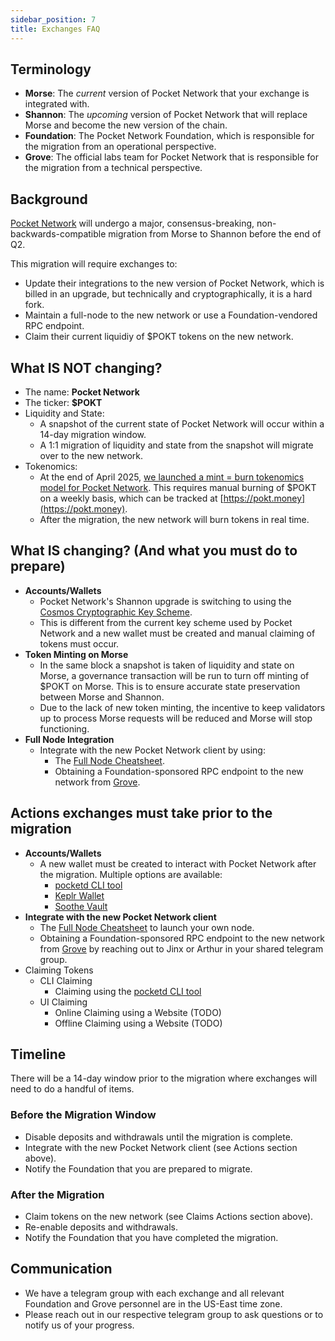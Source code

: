 ```yaml
---
sidebar_position: 7
title: Exchanges FAQ
---
```

## Terminology

- **Morse**: The *current* version of Pocket Network that your exchange is integrated with.
- **Shannon**: The *upcoming* version of Pocket Network that will replace Morse and become the new version of the chain.
- **Foundation**: The Pocket Network Foundation, which is responsible for the migration from an operational perspective.
- **Grove**: The official labs team for Pocket Network that is responsible for the migration from a technical perspective.

## Background

[Pocket Network](https://pocket.network) will undergo a major, consensus-breaking, non-backwards-compatible migration from Morse to Shannon before the end of Q2.

This migration will require exchanges to:

- Update their integrations to the new version of Pocket Network, which is billed in an upgrade, but technically and cryptographically, it is a hard fork.
- Maintain a full-node to the new network or use a Foundation-vendored RPC endpoint.
- Claim their current liquidiy of $POKT tokens on the new network.

## What **IS NOT** changing?

- The name: **Pocket Network**
- The ticker: **$POKT**
- Liquidity and State:
  - A snapshot of the current state of Pocket Network will occur within a 14-day migration window.
  - A 1:1 migration of liquidity and state from the snapshot will migrate over to the new network.
- Tokenomics:
  - At the end of April 2025, [we launched a mint = burn tokenomics model for Pocket Network](https://forum.pokt.network/t/protocol-economics-parameters-for-the-shannon-upgrade/5490). This requires manual burning of $POKT on a weekly basis, which can be tracked at [https://pokt.money](https://pokt.money).
  - After the migration, the new network will burn tokens in real time.

## What **IS** changing? (And what you must do to prepare)

- **Accounts/Wallets**
  - Pocket Network's Shannon upgrade is switching to using the [Cosmos Cryptographic Key Scheme](https://docs.cosmos.network/main/learn/beginner/accounts).
  - This is different from the current key scheme used by Pocket Network and a new wallet must be created and manual claiming of tokens must occur.
- **Token Minting on Morse**
  - In the same block a snapshot is taken of liquidity and state on Morse, a governance transaction will be run to turn off minting of $POKT on Morse. This is to ensure accurate state preservation between Morse and Shannon.
  - Due to the lack of new token minting, the incentive to keep validators up to process Morse requests will be reduced and Morse will stop functioning.
- **Full Node Integration**
  - Integrate with the new Pocket Network client by using:
    - The [Full Node Cheatsheet](https://dev.poktroll.com/operate/cheat_sheets/full_node_cheatsheet).
    - Obtaining a Foundation-sponsored RPC endpoint to the new network from [Grove](https://portal.grove.city).

## Actions exchanges must take prior to the migration

- **Accounts/Wallets**
  - A new wallet must be created to interact with Pocket Network after the migration. Multiple options are available:
    - [pocketd CLI tool](https://dev.poktroll.com/explore/account_management/create_new_account_cli)
    - [Keplr Wallet](https://www.keplr.app/)
    - [Soothe Vault](https://trustsoothe.io/)
- **Integrate with the new Pocket Network client**
  - The [Full Node Cheatsheet](https://dev.poktroll.com/operate/cheat_sheets/full_node_cheatsheet) to launch your own node.
  - Obtaining a Foundation-sponsored RPC endpoint to the new network from [Grove](https://portal.grove.city) by reaching out to Jinx or Arthur in your shared telegram group.
- Claiming Tokens
  - CLI Claiming
    - Claiming using the [pocketd CLI tool](https://dev.poktroll.com/explore/morse_migration/claiming_account)
  - UI Claiming
    - Online Claiming using a Website (TODO)
    - Offline Claiming using a Website (TODO)

## Timeline

There will be a 14-day window prior to the migration where exchanges will need to do a handful of items.

### Before the Migration Window

- Disable deposits and withdrawals until the migration is complete.
- Integrate with the new Pocket Network client (see Actions section above).
- Notify the Foundation that you are prepared to migrate.

### After the Migration

- Claim tokens on the new network (see Claims Actions section above).
- Re-enable deposits and withdrawals.
- Notify the Foundation that you have completed the migration.

## Communication
- We have a telegram group with each exchange and all relevant Foundation and Grove personnel are in the US-East time zone. 
- Please reach out in our respective telegram group to ask questions or to notify us of your progress.
